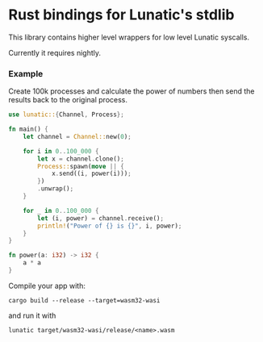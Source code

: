 # Rust bindings for Lunatic's stdlib

This library contains higher level wrappers for low level Lunatic syscalls.

Currently it requires nightly.

### Example

Create 100k processes and calculate the power of numbers then send the results back to the original process.

```rust
use lunatic::{Channel, Process};

fn main() {
    let channel = Channel::new(0);

    for i in 0..100_000 {
        let x = channel.clone();
        Process::spawn(move || {
            x.send((i, power(i)));
        })
        .unwrap();
    }

    for _ in 0..100_000 {
        let (i, power) = channel.receive();
        println!("Power of {} is {}", i, power);
    }
}

fn power(a: i32) -> i32 {
    a * a
}

```

Compile your app with:

```
cargo build --release --target=wasm32-wasi
```

and run it with

```
lunatic target/wasm32-wasi/release/<name>.wasm
```
